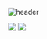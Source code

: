 ![header](https://capsule-render.vercel.app/api?height=400&text=안녕하세요!&desc=프론트엔드개발자정은선입니다😁)

<img src="https://img.shields.io/badge/버튼에표시될이름-색상코드?style=flat-square&logo=이름&logoColor=white"/>
<img src="https://img.shields.io/badge/Java-007396?style=flat-square&logo=Java&logoColor=white"/>
